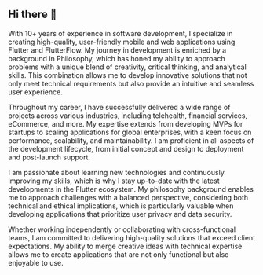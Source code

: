 ## Hi there 👋

<!--
**michael-lovejoy/michael-lovejoy** is a ✨ _special_ ✨ repository because its `README.md` (this file) appears on your GitHub profile.

Here are some ideas to get you started:

- 🔭 I’m currently working on ...
- 🌱 I’m currently learning ...
- 👯 I’m looking to collaborate on ...
- 🤔 I’m looking for help with ...
- 💬 Ask me about ...
- 📫 How to reach me: ...
- 😄 Pronouns: ...
- ⚡ Fun fact: ...
-->

With 10+ years of experience in software development, I specialize in creating high-quality, user-friendly mobile and web applications using Flutter and FlutterFlow. My journey in development is enriched by a background in Philosophy, which has honed my ability to approach problems with a unique blend of creativity, critical thinking, and analytical skills. This combination allows me to develop innovative solutions that not only meet technical requirements but also provide an intuitive and seamless user experience.

Throughout my career, I have successfully delivered a wide range of projects across various industries, including telehealth, financial services, eCommerce, and more. My expertise extends from developing MVPs for startups to scaling applications for global enterprises, with a keen focus on performance, scalability, and maintainability. I am proficient in all aspects of the development lifecycle, from initial concept and design to deployment and post-launch support.

I am passionate about learning new technologies and continuously improving my skills, which is why I stay up-to-date with the latest developments in the Flutter ecosystem. My philosophy background enables me to approach challenges with a balanced perspective, considering both technical and ethical implications, which is particularly valuable when developing applications that prioritize user privacy and data security.

Whether working independently or collaborating with cross-functional teams, I am committed to delivering high-quality solutions that exceed client expectations. My ability to merge creative ideas with technical expertise allows me to create applications that are not only functional but also enjoyable to use.
